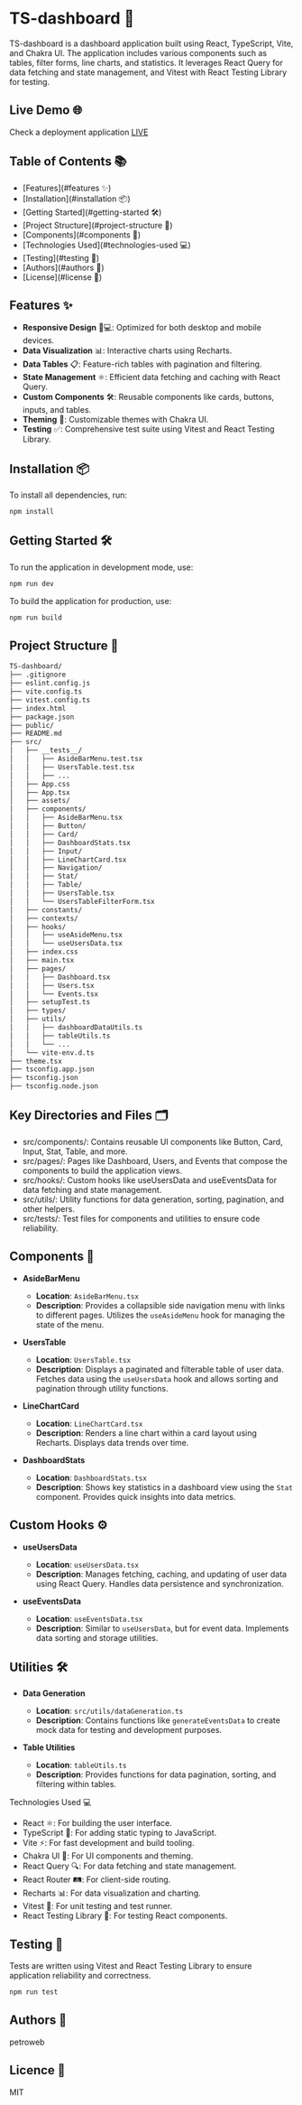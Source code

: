 # TS-dashboard 🚀

TS-dashboard is a dashboard application built using React, TypeScript, Vite, and Chakra UI. The application includes various components such as tables, filter forms, line charts, and statistics. It leverages React Query for data fetching and state management, and Vitest with React Testing Library for testing.

## Live Demo 🌐

Check a deployment application [LIVE](https://tsdashboard.petroweb.pl)



## Table of Contents 📚

- [Features](#features ✨)
- [Installation](#installation 📦)
- [Getting Started](#getting-started 🛠️)
- [Project Structure](#project-structure 📂)
- [Components](#components 🧩)
- [Technologies Used](#technologies-used 💻)
- [Testing](#testing 🧪)
- [Authors](#authors 👥)
- [License](#license 📜) 

## Features ✨

- **Responsive Design** 📱💻: Optimized for both desktop and mobile devices.
- **Data Visualization** 📊: Interactive charts using Recharts.
- **Data Tables** 📋: Feature-rich tables with pagination and filtering.
- **State Management** ⚛️: Efficient data fetching and caching with React Query.
- **Custom Components** 🛠️: Reusable components like cards, buttons, inputs, and tables.
- **Theming** 🎨: Customizable themes with Chakra UI.
- **Testing** ✅: Comprehensive test suite using Vitest and React Testing Library.

## Installation 📦

To install all dependencies, run:

```bash
npm install
```

## Getting Started 🛠️

To run the application in development mode, use:

```bash
npm run dev
```

To build the application for production, use:

```bash
npm run build
```

## Project Structure 📂
```bash
TS-dashboard/
├── .gitignore
├── eslint.config.js
├── vite.config.ts
├── vitest.config.ts
├── index.html
├── package.json
├── public/
├── README.md
├── src/
│   ├── __tests__/
│   │   ├── AsideBarMenu.test.tsx
│   │   ├── UsersTable.test.tsx
│   │   ├── ...
│   ├── App.css
│   ├── App.tsx
│   ├── assets/
│   ├── components/
│   │   ├── AsideBarMenu.tsx
│   │   ├── Button/
│   │   ├── Card/
│   │   ├── DashboardStats.tsx
│   │   ├── Input/
│   │   ├── LineChartCard.tsx
│   │   ├── Navigation/
│   │   ├── Stat/
│   │   ├── Table/
│   │   ├── UsersTable.tsx
│   │   └── UsersTableFilterForm.tsx
│   ├── constants/
│   ├── contexts/
│   ├── hooks/
│   │   ├── useAsideMenu.tsx
│   │   └── useUsersData.tsx
│   ├── index.css
│   ├── main.tsx
│   ├── pages/
│   │   ├── Dashboard.tsx
│   │   ├── Users.tsx
│   │   └── Events.tsx
│   ├── setupTest.ts
│   ├── types/
│   ├── utils/
│   │   ├── dashboardDataUtils.ts
│   │   ├── tableUtils.ts
│   │   └── ...
│   └── vite-env.d.ts
├── theme.tsx
├── tsconfig.app.json
├── tsconfig.json
├── tsconfig.node.json
```

## Key Directories and Files 🗂️
- src/components/: Contains reusable UI components like Button, Card, Input, Stat, Table, and more.
- src/pages/: Pages like Dashboard, Users, and Events that compose the components to build the application views.
- src/hooks/: Custom hooks like useUsersData and useEventsData for data fetching and state management.
- src/utils/: Utility functions for data generation, sorting, pagination, and other helpers.
- src/tests/: Test files for components and utilities to ensure code reliability.

## Components 🧩

- **AsideBarMenu**
  - **Location**: `AsideBarMenu.tsx`
  - **Description**: Provides a collapsible side navigation menu with links to different pages. Utilizes the `useAsideMenu` hook for managing the state of the menu.

- **UsersTable**
  - **Location**: `UsersTable.tsx`
  - **Description**: Displays a paginated and filterable table of user data. Fetches data using the `useUsersData` hook and allows sorting and pagination through utility functions.

- **LineChartCard**
  - **Location**: `LineChartCard.tsx`
  - **Description**: Renders a line chart within a card layout using Recharts. Displays data trends over time.

- **DashboardStats**
  - **Location**: `DashboardStats.tsx`
  - **Description**: Shows key statistics in a dashboard view using the `Stat` component. Provides quick insights into data metrics.

## Custom Hooks ⚙️

- **useUsersData**
  - **Location**: `useUsersData.tsx`
  - **Description**: Manages fetching, caching, and updating of user data using React Query. Handles data persistence and synchronization.

- **useEventsData**
  - **Location**: `useEventsData.tsx`
  - **Description**: Similar to `useUsersData`, but for event data. Implements data sorting and storage utilities.

## Utilities 🛠️
 
- **Data Generation**
  - **Location**: `src/utils/dataGeneration.ts`
  - **Description**: Contains functions like `generateEventsData` to create mock data for testing and development purposes.

- **Table Utilities**
  - **Location**: `tableUtils.ts`
  - **Description**: Provides functions for data pagination, sorting, and filtering within tables.


Technologies Used 💻
- React ⚛️: For building the user interface.
- TypeScript 📝: For adding static typing to JavaScript.
- Vite ⚡: For fast development and build tooling.
- Chakra UI 🎨: For UI components and theming.
- React Query 🔍: For data fetching and state management.
- React Router 🛤️: For client-side routing.
- Recharts 📊: For data visualization and charting.
- Vitest 🧪: For unit testing and test runner.
- React Testing Library 🧩: For testing React components.

## Testing 🧪

Tests are written using Vitest and React Testing Library to ensure application reliability and correctness.
```bash
npm run test
```

## Authors 👥

petroweb

## Licence 📜
MIT